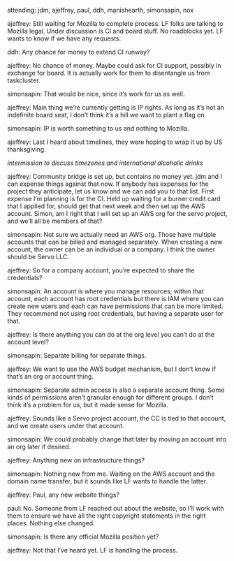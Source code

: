 attending: jdm, ajeffrey, paul, ddh, manishearth, simonsapin, nox

ajeffrey: Still waiting for Mozilla to complete process. LF folks are talking to Mozilla legal. Under discussion is CI and board stuff. No roadblocks yet. LF wants to know if we have any requests.

ddh: Any chance for money to extend CI runway?

ajeffrey: No chance of money. Maybe could ask for CI support, possibly in exchange for board. It is actually work for them to disentangle us from taskcluster.

simonsapin: That would be nice, since it’s work for us as well.

ajeffrey: Main thing we’re currently getting is IP rights. As long as it’s not an indefinite board seat, I don’t think it’s a hill we want to plant a flag on.

simonsapin: IP is worth something to us and nothing to Mozilla.

ajeffrey: Last I heard about timelines, they were hoping to wrap it up by US thanksgiving.

*intermission to discuss timezones and international alcoholic drinks*

ajeffrey: Community bridge is set up, but contains no money yet. jdm and I can expense things against that now. If anybody has expenses for the project they anticipate, let us know and we can add you to that list. First expense I’m planning is for the CI. Held up waiting for a burner credit card that I applied for, should get that next week and then set up the AWS account. Simon, am I right that I will set up an AWS org for the servo project, and we’ll all be members of that?

simonsapin: Not sure we actually need an AWS org. Those have multiple accounts that can be billed and managed separately. When creating a new account, the owner can be an individual or a company. I think the owner should be Servo LLC.

ajeffrey: So for a company account, you’re expected to share the credentials?

simonsapin: An account is where you manage resources; within that account, each account has root credentials but there is IAM where you can create new users and each can have permissions that can be more limited. They recommend not using root credentials, but having a separate user for that.

ajeffrey: Is there anything you can do at the org level you can’t do at the account level?

simonsapin: Separate billing for separate things.

ajeffrey: We want to use the AWS budget mechanism, but I don’t know if that’s an org or account thing.

simonsapin: Separate admin access is also a separate account thing. Some kinds of permissions aren’t granular enough for different groups. I don’t think it’s a problem for us, but it made sense for Mozilla.

ajeffrey: Sounds like a Servo project account, the CC is tied to that account, and we create users under that account.

simonsapin: We could probably change that later by moving an account into an org later if desired.

ajeffrey: Anything new on infrastructure things?

simonsapin: Nothing new from me. Waiting on the AWS account and the domain name transfer, but it sounds like LF wants to handle the latter.

ajeffrey: Paul, any new website things?

paul: No. Someone from LF reached out about the website, so I’ll work with them to ensure we have all the right copyright statements in the right places. Nothing else changed.

simonsapin: Is there any official Mozilla position yet?

ajeffrey: Not that I’ve heard yet. LF is handling the process.
